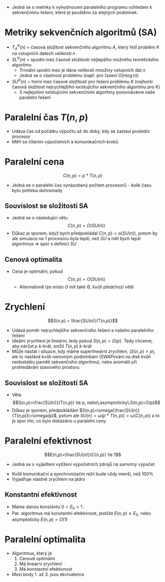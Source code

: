 - Jedná se o metriky k vyhodnocení paralelního programu vzhledem k sekvenčnímu řešení, které je pouštěno za stejných podmínek. 
# Metriky sekvenčních algoritmů (SA)
- $T^{K}_{A}(n)$ = časová složitost sekvenčního algoritmu $A$, který řeší problém $K$ na vstupních datech velikosti $n$
- $SL^K(n)$ = spodní mez časové složitosti nejlepšího možného teoretického algoritmu
	- Triviální spodní mez je dána velikostí množiny vstupních dat $n$
	- Jedná se o vlastnost problému (např. pro řazení $O(n\log n)$)
- $SU^K(n)$ = horní mez časové složitosti pro řešení problému $K$ (nejhorší časová složitost nejrychlejšího existujícího sekvenčního algoritmu pro $K$)
	- S nejlepšími existujícími sekvenčními algoritmy porovnáváme naše paralelní řešení

# Paralelní čas $T(n,p)$
- Udává čas od počátku výpočtu až do doby, kdy se zastaví poslední procesor
- Měří se čítáním výpočetních a komunikačních kroků
# Paralelní cena
$$C(n,p)=p*T(n,p)$$
- Jedná se o paralelní čas vynásobený počtem procesorů - kolik času bylo potřeba dohromady
## Souvislost se složitostí SA
- Jedná se o následující větu
$$C(n,p)=\Omega(SU(n))$$
- Důkaz je sporem, když bych předpokládal $C(n,p)=o(SU(n))$, potom by ale simulace na 1 procesoru byla lepší, než $SU$ a měl bych lepší algoritmus => spor s definicí $SU$
## Cenová optimalita
- Cena je optimální, pokud $$C(n,p)=O(SU(n))$$
	- Alternativně lze místo $O$ mít také $\Theta$, kvůli předchozí větě
# Zrychlení
$$S(n,p) = \frac{SU(n)}{T(n,p)}$$
- Udává poměr nejrychlejšího sekvenčního řešení a našeho paralelního řešení 
- Ideální zrychlení je lineární, tedy pokud $S(n,p) = \Omega(p)$. Tedy chceme, aby nárůst $p$ $k$-krát, snížil $T(n,p)$ $k$-krát
- Může nastat i situace, kdy máme superlineární zrychlení, ($S(n,p) > p$), ale to nastává kvůli nerovným podmínkám (SWAPování na disk kvůli nedostatku paměti sekvenčního algoritmu), nebo anomálii při prohledávání stavového prostoru
## Souvislost se složitostí SA
- Věta $$S(n,p)=\frac{SU(n)}{T(n,p)} \le p, nebo\;asymptoticky\;S(n,p)=O(p)$$
- Důkaz je sporem, předpokládám $S(n,p)=\omega(\frac{SU(n)}{T(n,p)})=\omega(p)$, potom ale $SU(n)=\omega(p * T(n,p)) = \omega(C(n,p))$ a to je spor tím, co bylo dokázáno u paralelní ceny 
# Paralelní efektivnost
$$E(n,p)=\frac{SU(n)}{C(n,p)} \le 1$$
- Jedná se o vyjádření vytížení výpočetních zdrojů na samotný výpočet 
* Kvůli komunikační a synchronizační režii bude vždy menší, než 100%
* Vyjadřuje vlastně zrychlení na jádro
## Konstantní efektivnost
- Máme danou konstantu $0 < E_0 < 1$ .
- Par. algoritmus má konstantní efektivnost, jestliže $E(n,p) \ge E_0$, nebo asymptoticky $E(n,p) = \Omega(1)$ 
# Paralelní optimalita
- Algoritmus, který je 
	1. Cenově optimální
	2. Má lineární zrychlení
	3. Má konstantní efektivnost
- Mezi body 1. až 3. jsou ekvivalence
